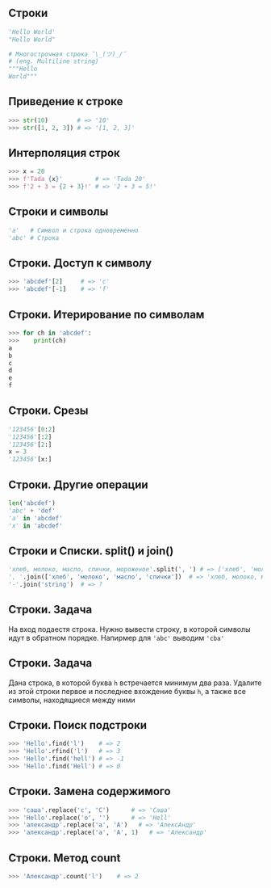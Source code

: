 ## Строки

```python
'Hello World'
"Hello World"

# Многострочная строка ¯\_(ツ)_/¯
# (eng. Multiline string)
"""Hello
World"""

```



## Приведение к строке

```python
>>> str(10)        # => '10'
>>> str([1, 2, 3]) # => '[1, 2, 3]'
```



## Интерполяция строк

```python
>>> x = 20
>>> f'Tada {x}'         # => 'Tada 20'
>>> f'2 + 3 = {2 + 3}!' # => '2 + 3 = 5!'
```




## Строки и символы

```python
'a'   # Символ и строка одновременно
'abc' # Строка
```



## Строки. Доступ к символу

```python
>>> 'abcdef'[2]     # => 'c'
>>> 'abcdef'[-1]    # => 'f'
```



## Строки. Итерирование по символам

```python
>>> for ch in 'abcdef':
>>>    print(ch)
a
b
c
d
e
f
```



## Строки. Срезы

```python
'123456'[0:2]
'123456'[:2]
'123456'[2:]
x = 3
'123456'[x:]
```



## Строки. Другие операции

```python
len('abcdef')   
'abc' + 'def'   
'a' in 'abcdef' 
'x' in 'abcdef' 
```



## Строки и Cписки. split() и join()

```python
'хлеб, молоко, масло, спички, мороженое'.split(', ') # => ['хлеб', 'молоко', 'масло', 'спички', 'мороженое']
', '.join(['хлеб', 'молоко', 'масло', 'спички'])  # => 'хлеб, молоко, масло, спички,'
'-'.join('string')  # => ?
```



## Строки. Задача

На вход подаестя строка. Нужно вывести строку, в которой символы идут в обратном
порядке. Напирмер для `'abc'` выводим `'cba'`



## Строки. Задача

Дана строка, в которой буква `h` встречается минимум два раза. Удалите из этой
строки первое и последнее вхождение буквы `h`, а также все символы, находящиеся
между ними



## Строки. Поиск подстроки

```python
>>> 'Hello'.find('l')    # => 2
>>> 'Hello'.rfind('l')   # => 3
>>> 'Hello'.find('hell') # => -1
>>> 'Hello'.find('Hell') # => 0
```



## Строки. Замена содержимого

```python
>>> 'саша'.replace('с', 'С')      # => 'Саша'
>>> 'Hello'.replace('o', '')      # => 'Hell'
>>> 'александр'.replace('а', 'А')   # => 'AлексAндр'
>>> 'александр'.replace('а', 'А', 1)   # => 'Aлександр'
```



## Строки. Метод count

```python
>>> 'Александр'.count('l')    # => 2
```
